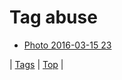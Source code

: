 <!--
title: Tag abuse
date: 2020-06-28T15:26:58.699Z
tags:
-->
# Tag abuse

 * [Photo 2016-03-15 23](141113229984.md)

| [Tags](tags.md) | [Top](index.md) |
